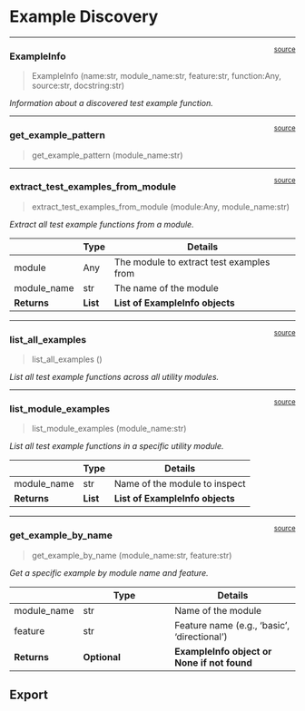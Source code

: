 # Example Discovery


<!-- WARNING: THIS FILE WAS AUTOGENERATED! DO NOT EDIT! -->

------------------------------------------------------------------------

<a
href="https://github.com/cj-mills/cjm-fasthtml-tailwind/blob/main/cjm_fasthtml_tailwind/cli/example_discovery.py#L19"
target="_blank" style="float:right; font-size:smaller">source</a>

### ExampleInfo

>  ExampleInfo (name:str, module_name:str, feature:str, function:Any,
>                   source:str, docstring:str)

*Information about a discovered test example function.*

------------------------------------------------------------------------

<a
href="https://github.com/cj-mills/cjm-fasthtml-tailwind/blob/main/cjm_fasthtml_tailwind/cli/example_discovery.py#L29"
target="_blank" style="float:right; font-size:smaller">source</a>

### get_example_pattern

>  get_example_pattern (module_name:str)

------------------------------------------------------------------------

<a
href="https://github.com/cj-mills/cjm-fasthtml-tailwind/blob/main/cjm_fasthtml_tailwind/cli/example_discovery.py#L43"
target="_blank" style="float:right; font-size:smaller">source</a>

### extract_test_examples_from_module

>  extract_test_examples_from_module (module:Any, module_name:str)

*Extract all test example functions from a module.*

<table>
<thead>
<tr>
<th></th>
<th><strong>Type</strong></th>
<th><strong>Details</strong></th>
</tr>
</thead>
<tbody>
<tr>
<td>module</td>
<td>Any</td>
<td>The module to extract test examples from</td>
</tr>
<tr>
<td>module_name</td>
<td>str</td>
<td>The name of the module</td>
</tr>
<tr>
<td><strong>Returns</strong></td>
<td><strong>List</strong></td>
<td><strong>List of ExampleInfo objects</strong></td>
</tr>
</tbody>
</table>

------------------------------------------------------------------------

<a
href="https://github.com/cj-mills/cjm-fasthtml-tailwind/blob/main/cjm_fasthtml_tailwind/cli/example_discovery.py#L74"
target="_blank" style="float:right; font-size:smaller">source</a>

### list_all_examples

>  list_all_examples ()

*List all test example functions across all utility modules.*

------------------------------------------------------------------------

<a
href="https://github.com/cj-mills/cjm-fasthtml-tailwind/blob/main/cjm_fasthtml_tailwind/cli/example_discovery.py#L80"
target="_blank" style="float:right; font-size:smaller">source</a>

### list_module_examples

>  list_module_examples (module_name:str)

*List all test example functions in a specific utility module.*

<table>
<thead>
<tr>
<th></th>
<th><strong>Type</strong></th>
<th><strong>Details</strong></th>
</tr>
</thead>
<tbody>
<tr>
<td>module_name</td>
<td>str</td>
<td>Name of the module to inspect</td>
</tr>
<tr>
<td><strong>Returns</strong></td>
<td><strong>List</strong></td>
<td><strong>List of ExampleInfo objects</strong></td>
</tr>
</tbody>
</table>

------------------------------------------------------------------------

<a
href="https://github.com/cj-mills/cjm-fasthtml-tailwind/blob/main/cjm_fasthtml_tailwind/cli/example_discovery.py#L92"
target="_blank" style="float:right; font-size:smaller">source</a>

### get_example_by_name

>  get_example_by_name (module_name:str, feature:str)

*Get a specific example by module name and feature.*

<table>
<colgroup>
<col style="width: 9%" />
<col style="width: 38%" />
<col style="width: 52%" />
</colgroup>
<thead>
<tr>
<th></th>
<th><strong>Type</strong></th>
<th><strong>Details</strong></th>
</tr>
</thead>
<tbody>
<tr>
<td>module_name</td>
<td>str</td>
<td>Name of the module</td>
</tr>
<tr>
<td>feature</td>
<td>str</td>
<td>Feature name (e.g., ‘basic’, ‘directional’)</td>
</tr>
<tr>
<td><strong>Returns</strong></td>
<td><strong>Optional</strong></td>
<td><strong>ExampleInfo object or None if not found</strong></td>
</tr>
</tbody>
</table>

## Export
